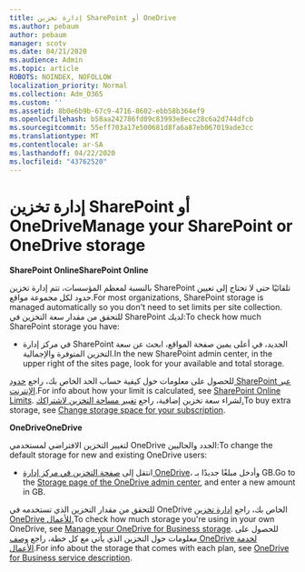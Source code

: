 ```yaml
---
title: إدارة تخزين SharePoint أو OneDrive
ms.author: pebaum
author: pebaum
manager: scotv
ms.date: 04/21/2020
ms.audience: Admin
ms.topic: article
ROBOTS: NOINDEX, NOFOLLOW
localization_priority: Normal
ms.collection: Adm_O365
ms.custom: ''
ms.assetid: 8b0e6b9b-67c9-4716-8602-ebb58b364ef9
ms.openlocfilehash: b58aa242786fd09c83993e8ecc28c6a2d744dfcb
ms.sourcegitcommit: 55eff703a17e500681d8fa6a87eb067019ade3cc
ms.translationtype: MT
ms.contentlocale: ar-SA
ms.lasthandoff: 04/22/2020
ms.locfileid: "43762520"
---
```

# <a name="manage-your-sharepoint-or-onedrive-storage"></a><span data-ttu-id="34d54-102">إدارة تخزين SharePoint أو OneDrive</span><span class="sxs-lookup"><span data-stu-id="34d54-102">Manage your SharePoint or OneDrive storage</span></span>

 <span data-ttu-id="34d54-103">**SharePoint Online**</span><span class="sxs-lookup"><span data-stu-id="34d54-103">**SharePoint Online**</span></span>
  
<span data-ttu-id="34d54-104">بالنسبة لمعظم المؤسسات، تتم إدارة تخزين SharePoint تلقائيًا حتى لا تحتاج إلى تعيين حدود لكل مجموعة مواقع.</span><span class="sxs-lookup"><span data-stu-id="34d54-104">For most organizations, SharePoint storage is managed automatically so you don't need to set limits per site collection.</span></span> <span data-ttu-id="34d54-105">للتحقق من مقدار سعة التخزين في SharePoint لديك:</span><span class="sxs-lookup"><span data-stu-id="34d54-105">To check how much SharePoint storage you have:</span></span>
  
- <span data-ttu-id="34d54-106">في مركز إدارة SharePoint الجديد، في أعلى يمين صفحة المواقع، ابحث عن سعة التخزين المتوفرة والإجمالية.</span><span class="sxs-lookup"><span data-stu-id="34d54-106">In the new SharePoint admin center, in the upper right of the sites page, look for your available and total storage.</span></span>
    
<span data-ttu-id="34d54-107">للحصول على معلومات حول كيفية حساب الحد الخاص بك، راجع [حدود SharePoint عبر الإنترنت](https://go.microsoft.com/fwlink/p/?LinkID=856113).</span><span class="sxs-lookup"><span data-stu-id="34d54-107">For info about how your limit is calculated, see [SharePoint Online Limits](https://go.microsoft.com/fwlink/p/?LinkID=856113).</span></span> <span data-ttu-id="34d54-108">لشراء سعة تخزين إضافية، راجع [تغيير مساحة التخزين لاشتراكك.](https://go.microsoft.com/fwlink/?linkid=866428)</span><span class="sxs-lookup"><span data-stu-id="34d54-108">To buy extra storage, see [Change storage space for your subscription](https://go.microsoft.com/fwlink/?linkid=866428).</span></span>
  
 <span data-ttu-id="34d54-109">**OneDrive**</span><span class="sxs-lookup"><span data-stu-id="34d54-109">**OneDrive**</span></span>
  
<span data-ttu-id="34d54-110">لتغيير التخزين الافتراضي لمستخدمي OneDrive الجدد والحاليين:</span><span class="sxs-lookup"><span data-stu-id="34d54-110">To change the default storage for new and existing OneDrive users:</span></span>
  
- <span data-ttu-id="34d54-111">انتقل إلى [صفحة التخزين في مركز إدارة OneDrive](https://admin.onedrive.com/?v=StorageSettings)، وأدخل مبلغًا جديدًا بـ GB.</span><span class="sxs-lookup"><span data-stu-id="34d54-111">Go to the [Storage page of the OneDrive admin center](https://admin.onedrive.com/?v=StorageSettings), and enter a new amount in GB.</span></span>
    
<span data-ttu-id="34d54-112">للتحقق من مقدار التخزين الذي تستخدمه في OneDrive الخاص بك، راجع [إدارة تخزين OneDrive للأعمال.](https://go.microsoft.com/fwlink/?linkid=866429)</span><span class="sxs-lookup"><span data-stu-id="34d54-112">To check how much storage you're using in your own OneDrive, see [Manage your OneDrive for Business storage](https://go.microsoft.com/fwlink/?linkid=866429).</span></span> <span data-ttu-id="34d54-113">للحصول على معلومات حول التخزين الذي يأتي مع كل خطة، راجع [وصف OneDrive لخدمة الأعمال](https://go.microsoft.com/fwlink/p/?LinkID=826071).</span><span class="sxs-lookup"><span data-stu-id="34d54-113">For info about the storage that comes with each plan, see [OneDrive for Business service description](https://go.microsoft.com/fwlink/p/?LinkID=826071).</span></span>
  

